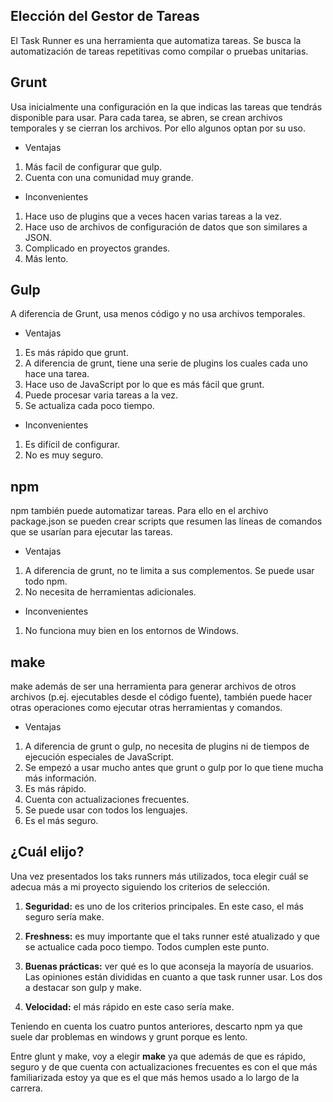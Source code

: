 ## Elección del Gestor de Tareas 

El Task Runner es una herramienta que automatiza tareas. Se busca la automatización de tareas repetitivas como compilar o pruebas unitarias.

## Grunt

Usa inicialmente una configuración en la que indicas las tareas que tendrás disponible para usar. Para cada tarea, se abren, se crean archivos temporales y se cierran los archivos. Por ello algunos optan por su uso.

* Ventajas

1. Más facil de configurar que gulp.
2. Cuenta con una comunidad muy grande.

* Inconvenientes

1. Hace uso de plugins que a veces hacen varias tareas a la vez.
2. Hace uso de archivos de configuración de datos que son similares a JSON.
3. Complicado en proyectos grandes.
4. Más lento.

## Gulp

A diferencia de Grunt, usa menos código y no usa archivos temporales.

* Ventajas

1. Es más rápido que grunt.
2. A diferencia de grunt, tiene una serie de plugins los cuales cada uno hace una tarea. 
3. Hace uso de JavaScript por lo que es más fácil que grunt.
4. Puede procesar varia tareas a la vez.
5. Se actualiza cada poco tiempo.

* Inconvenientes

1. Es difícil de configurar.
2. No es muy seguro.

## npm

npm también puede automatizar tareas. Para ello en el archivo package.json se pueden crear scripts que resumen las líneas de comandos que se usarían para ejecutar las tareas.

* Ventajas

1. A diferencia de grunt, no te limita a sus complementos. Se puede usar todo npm.
2. No necesita de herramientas adicionales.

* Inconvenientes

1. No funciona muy bien en los entornos de Windows. 

## make

make además de ser una herramienta para generar archivos de otros archivos (p.ej. ejecutables desde el código fuente), también puede hacer otras operaciones como ejecutar otras herramientas y comandos.

* Ventajas

1. A diferencia de grunt o gulp, no necesita de plugins ni de tiempos de ejecución especiales de JavaScript.
2. Se empezó a usar mucho antes que grunt o gulp por lo que tiene mucha más información.
3. Es más rápido.
4. Cuenta con actualizaciones frecuentes.
5. Se puede usar con todos los lenguajes.
6. Es el más seguro.



## ¿Cuál elijo?

Una vez presentados los taks runners más utilizados, toca elegir cuál se adecua más a mi proyecto siguiendo los criterios de selección.

1. **Seguridad:** es uno de los criterios principales. En este caso, el más seguro sería make.

2. **Freshness:** es muy importante que el taks runner esté atualizado y que se actualice cada poco tiempo. Todos cumplen este punto.

3. **Buenas prácticas:** ver qué es lo que aconseja la mayoría de usuarios. Las opiniones están divididas en cuanto a que task runner usar. Los dos a destacar son gulp y make.

4. **Velocidad:** el más rápido en este caso sería make.

Teniendo en cuenta los cuatro puntos anteriores, descarto npm ya que suele dar problemas en windows y grunt porque es lento.

Entre glunt y make, voy a elegir **make** ya que además de que es rápido, seguro y de que cuenta con actualizaciones frecuentes es con el que más familiarizada estoy ya que es el que más hemos usado a lo largo de la carrera.
